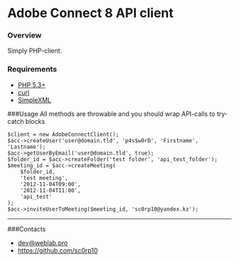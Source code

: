 # Adobe Connect 8 API client
### Overview

Simply PHP-client.
### Requirements
* [PHP 5.3+](http://php.net/releases/5_3_0.php)
* [curl](http://php.net/manual/en/book.curl.php)
* [SimpleXML](http://php.net/manual/en/book.simplexml.php)

###Usage
All methods are throwable and you should wrap API-calls to try-catch blocks

	$client = new AdobeConnectClient();
	$acc->createUser('user@domain.tld', 'p4s$w0rD', 'Firstname', 'Lastname');
	$acc->getUserByEmail('user@domain.tld', true);
	$folder_id = $acc->createFolder('test folder', 'api_test_folder');
	$meeting_id = $acc->createMeeting(
		$folder_id, 
		'test meeting', 
		'2012-11-04T09:00', 
		'2012-11-04T11:00', 
		'api_test'
	);
	$acc->inviteUserToMeeting($meeting_id, 'sc0rp10@yandex.kz');
---
###Contacts
* <dev@weblab.pro>
* <https://github.com/sc0rp10>